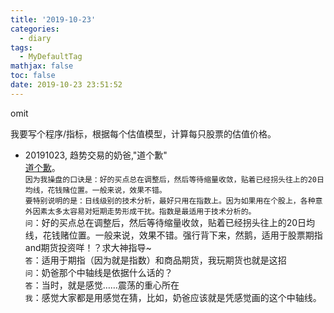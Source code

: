 ```yaml
---
title: '2019-10-23'
categories:
  - diary
tags:
  - MyDefaultTag
mathjax: false
toc: false
date: 2019-10-23 23:51:52
---
```

omit
<!--more-->

我要写个程序/指标，根据每个估值模型，计算每只股票的估值价格。  

* 20191023, 趋势交易的奶爸,"道个歉"  
[道个歉](https://mp.weixin.qq.com/s/CKNkocm_qBCwUY8W6vQhJA)。  
`因为我操盘的口诀是：好的买点总在调整后，然后等待缩量收敛，贴着已经拐头往上的20日均线，花钱赌位置。一般来说，效果不错。`  
`要特别说明的是：日线级别的技术分析，最好只用在指数上。因为如果用在个股上，各种意外因素太多太容易对短期走势形成干扰。指数是最适用于技术分析的。`  
`问`：好的买点总在调整后，然后等待缩量收敛，贴着已经拐头往上的20日均线，花钱赌位置。一般来说，效果不错。强行背下来，然鹅，适用于股票期指and期货投资咩！？求大神指导~  
`答`：适用于期指（因为就是指数）和商品期货，我玩期货也就是这招  
`问`：奶爸那个中轴线是依据什么话的？  
`答`：当时，就是感觉……震荡的重心所在  
`我`：感觉大家都是用感觉在猜，比如，奶爸应该就是凭感觉画的这个中轴线。  
